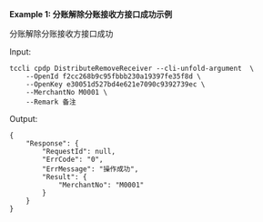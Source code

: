 **Example 1: 分账解除分账接收方接口成功示例**

分账解除分账接收方接口成功

Input: 

```
tccli cpdp DistributeRemoveReceiver --cli-unfold-argument  \
    --OpenId f2cc268b9c95fbbb230a19397fe35f8d \
    --OpenKey e30051d527bd4e621e7090c9392739ec \
    --MerchantNo M0001 \
    --Remark 备注
```

Output: 
```
{
    "Response": {
        "RequestId": null,
        "ErrCode": "0",
        "ErrMessage": "操作成功",
        "Result": {
            "MerchantNo": "M0001"
        }
    }
}
```

